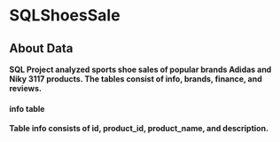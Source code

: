 # SQLShoesSale

<h2><b> About Data </h2><b/>
SQL Project analyzed sports shoe sales of popular brands Adidas and Niky 3117 products.
The tables consist of info, brands, finance, and reviews.

<h4>info table</h4>
Table info consists of id, product_id, product_name, and description.

